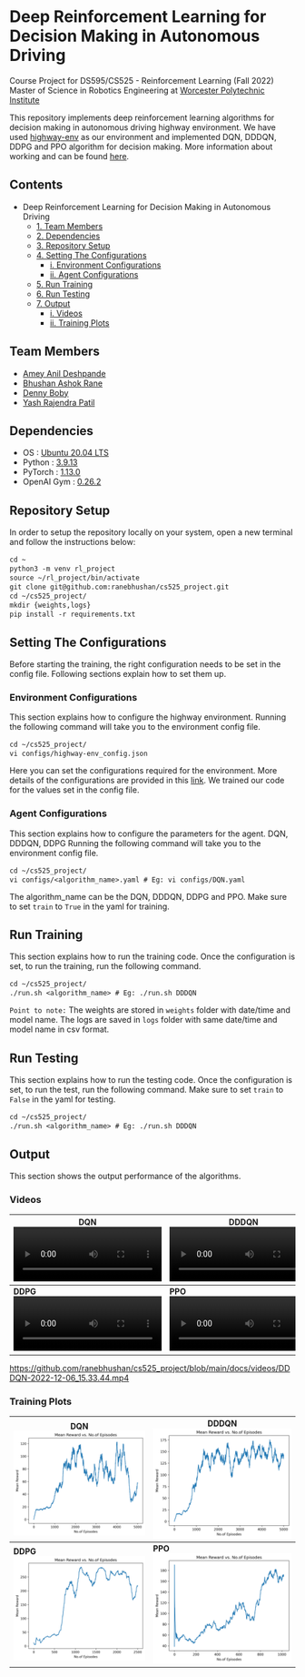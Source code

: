 # Deep Reinforcement Learning for Decision Making in Autonomous Driving
Course Project for DS595/CS525 - Reinforcement Learning (Fall 2022)
Master of Science in Robotics Engineering at [Worcester Polytechnic Institute](https://www.wpi.edu/)

This repository implements deep reinforcement learning algorithms for decision making in autonomous driving highway environment. We have used [highway-env](https://highway-env.readthedocs.io/en/latest/) as our environment and implemented DQN, DDDQN, DDPG and PPO algorithm for decision making. More information about working and can be found [here](https://github.com/ranebhushan/cs525_project/tree/main/docs/document).

## Contents
- Deep Reinforcement Learning for Decision Making in Autonomous Driving
  - [1. Team Members](#1-team-members)
  - [2. Dependencies](#2-dependencies)
  - [3. Repository Setup](#3-repository-setup)
  - [4. Setting The Configurations](#4-setting-the-configurations)
    - [i.  Environment Configurations](#i-environment-configurations)
    - [ii. Agent Configurations](#ii-agent-configurations)
  - [5. Run Training](#5-run-training)
  - [6. Run Testing](#6-run-testing)
  - [7. Output](#7-output)
    - [i.  Videos](#i-videos)
    - [ii. Training Plots](#ii-training-plots)

## Team Members
- [Amey Anil Deshpande](https://github.com/AmeyDeshpande97)
- [Bhushan Ashok Rane](https://github.com/ranebhushan)
- [Denny Boby](https://github.com/dennyboby)
- [Yash Rajendra Patil](https://github.com/patilyashr)

## Dependencies
- OS : [Ubuntu 20.04 LTS](https://releases.ubuntu.com/20.04/)
- Python : [3.9.13](https://www.python.org/downloads/release/python-3913/)
- PyTorch : [1.13.0](https://pytorch.org/)
- OpenAI Gym : [0.26.2](https://www.gymlibrary.dev/)

## Repository Setup
In order to setup the repository locally on your system, open a new terminal and follow the instructions below:

    cd ~
    python3 -m venv rl_project
    source ~/rl_project/bin/activate
    git clone git@github.com:ranebhushan/cs525_project.git
    cd ~/cs525_project/
    mkdir {weights,logs}
    pip install -r requirements.txt

## Setting The Configurations
Before starting the training, the right configuration needs to be set in the config file. Following sections explain how to set them up.

### Environment Configurations
This section explains how to configure the highway environment. Running the following command will take you to the environment config file.

    cd ~/cs525_project/
    vi configs/highway-env_config.json

Here you can set the configurations required for the environment. More details of the configurations are provided in this [link](https://highway-env.readthedocs.io/en/latest/quickstart.html#configuring-an-environment). We trained our code for the values set in the config file.

### Agent Configurations
This section explains how to configure the parameters for the agent. DQN, DDDQN, DDPG Running the following command will take you to the environment config file.

    cd ~/cs525_project/
    vi configs/<algorithm_name>.yaml # Eg: vi configs/DQN.yaml

The algorithm_name can be the DQN, DDDQN, DDPG and PPO. Make sure to set `train` to `True` in the yaml for training.

## Run Training
This section explains how to run the training code. Once the configuration is set, to run the training, run the following command.

    cd ~/cs525_project/
    ./run.sh <algorithm_name> # Eg: ./run.sh DDDQN

`Point to note:` The weights are stored in `weights` folder with date/time and model name. The logs are saved in `logs` folder with same date/time and model name in csv format.

## Run Testing
This section explains how to run the testing code. Once the configuration is set, to run the test, run the following command.
Make sure to set `train` to `False` in the yaml for testing.

    cd ~/cs525_project/
    ./run.sh <algorithm_name> # Eg: ./run.sh DDDQN

## Output
This section shows the output performance of the algorithms.

### Videos

| **DQN** <video width="261" height="96" controls><source src="docs/videos/DQN-2022-12-06_15.23.13.mp4" type="video/mp4"></video> | **DDDQN** <video width="261" height="96" controls><source src="docs/videos/DDDQN-2022-12-06_15.33.44.mp4" type="video/mp4"></video> |
|-----------------|------------------|
| **DDPG**  <video width="261" height="96" controls><source src="docs/videos/DDPG-2022-12-06_15.32.25.mp4" type="video/mp4"></video> | **PPO**  <video width="261" height="96" controls><source src="docs/videos/PPO-2022-12-06_16.09.37.mp4" type="video/mp4"></video>   |

https://github.com/ranebhushan/cs525_project/blob/main/docs/videos/DDDQN-2022-12-06_15.33.44.mp4

### Training Plots

| **DQN** <img src="docs/img/DQN_mean_reward.png" width="435"/> | **DDDQN** <img src="docs/img/DDDQN_mean_reward.png" width="435"/> |
|-----------------|------------------|
| **DDPG** <img src="docs/img/DDPG_mean_reward.png" width="435"/> | **PPO** <img src="docs/img/PPO_mean_reward.png" width="435"/>   |
